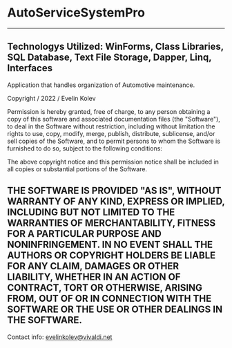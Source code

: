 # AutoServiceSystemPro
-------------------------------------------------------------------------------------------------------------------------------------------------------------------
Technologys Utilized: WinForms, Class Libraries, SQL Database, Text File Storage, Dapper, Linq, Interfaces
-------------------------------------------------------------------------------------------------------------------------------------------------------------------
Application that handles organization of Automotive maintenance.

Copyright / 2022 / Evelin Kolev 

Permission is hereby granted, free of charge, to any person obtaining a copy of this software and associated documentation files (the "Software"), to deal in the Software without restriction, including without limitation the rights to use, copy, modify, merge, publish, distribute, sublicense, and/or sell copies of the Software, and to permit persons to whom the Software is furnished to do so, subject to the following conditions:

The above copyright notice and this permission notice shall be included in all copies or substantial portions of the Software.

THE SOFTWARE IS PROVIDED "AS IS", WITHOUT WARRANTY OF ANY KIND, EXPRESS OR IMPLIED, INCLUDING BUT NOT LIMITED TO THE WARRANTIES OF MERCHANTABILITY, FITNESS FOR A PARTICULAR PURPOSE AND NONINFRINGEMENT. IN NO EVENT SHALL THE AUTHORS OR COPYRIGHT HOLDERS BE LIABLE FOR ANY CLAIM, DAMAGES OR OTHER LIABILITY, WHETHER IN AN ACTION OF CONTRACT, TORT OR OTHERWISE, ARISING FROM, OUT OF OR IN CONNECTION WITH THE SOFTWARE OR THE USE OR OTHER DEALINGS IN THE SOFTWARE.
-------------------------------------------------------------------------------------------------------------------------------------------------------------------
Contact info: evelinkolev@vivaldi.net
